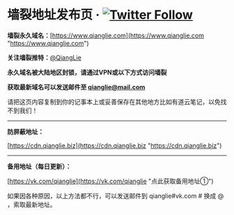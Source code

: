 # 墙裂地址发布页 &middot; [![Twitter Follow](https://img.shields.io/twitter/follow/QiangLie?style=social)](https://twitter.com/qianglie)

**墙裂永久域名：**[https://www.qianglie.com](https://www.qianglie.com "https://www.qianglie.com")

**关注墙裂推特：**[@QiangLie](https://twitter.com/qianglie "https://twitter.com/qianglie")

**永久域名被大陆地区封锁，请通过VPN或以下方式访问墙裂**

**获取最新域名可以发送邮件至 qianglie@mail.com**

请把这页内容复制到你的记事本上或妥善保存在其他地方比如有道云笔记，以免找不到我们！

------------

**防屏蔽地址：**

[https://cdn.qianglie.biz](https://cdn.qianglie.biz "https://cdn.qianglie.biz")

------------

**备用地址（每日更新）：**

[https://vk.com/qianglie](https://vk.com/qianglie "点此获取备用地址①")

如果因各种原因，以上方法都不行，可以发送邮件到 qianglie#vk.com  # 换成 @ ，索取最新地址。
